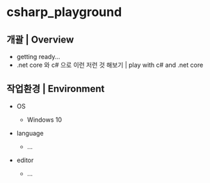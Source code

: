 # csharp_playground


## 개괄 | Overview
- getting ready...
- .net core 와 c# 으로 이런 저런 것 해보기 | play with c# and .net core


## 작업환경 | Environment
- OS
  - Windows 10

- language
  - ...

- editor
  - ...
